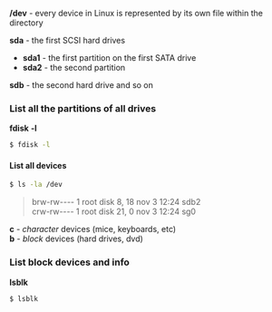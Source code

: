 **/dev** - every device in Linux is represented by its own file within the directory

**sda** - the first SCSI hard drives

- **sda1** - the first partition on the first SATA drive
- **sda2** - the second partition

**sdb** - the second hard drive and so on

### List all the partitions of all drives

**fdisk** **-l**

```sh
$ fdisk -l
```

#### List all devices

```sh
$ ls -la /dev
```

> brw-rw---- 1 root disk 8, 18 nov 3 12:24 sdb2  
> crw-rw---- 1 root disk 21, 0 nov 3 12:24 sg0

**c** - _character_ devices (mice, keyboards, etc)  
**b** - _block_ devices (hard drives, dvd)

### List block devices and info

**lsblk**

```sh
$ lsblk
```
